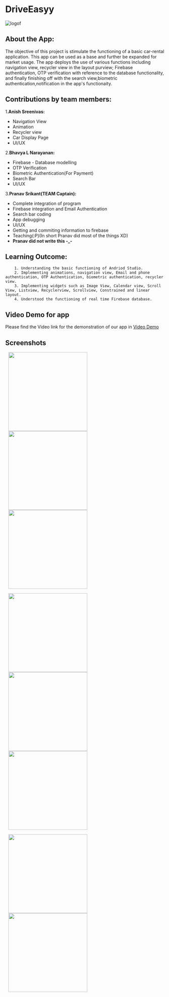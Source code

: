# DriveEasyy
![logof](https://user-images.githubusercontent.com/72306130/119690007-f3bb1d80-be66-11eb-952a-b6aedf070262.jpeg)

## About the App:
The objective of this project is stimulate the functioning of a basic car-rental application.
This app can be used as a base and further be expanded for market usage.
The app deploys the use of various functions including navigation view, recycler view in the layout purview; Firebase authentication, 
OTP verification with reference to the database functionality, and finally finishing off with the search view,biometric authentication,notification in the app's    functionaity.
## Contributions by team members:
1.**Anish Sreenivas:** 
- Navigation View
- Animation
- Recycler view
- Car Display Page
- UI/UX
                   
2.**Bhavya L Narayanan:** 
- Firebase - Database modelling
- OTP Verification
- Biometric Authentication(For Payment)
- Search Bar
- UI/UX
                      
                      
3.**Pranav Srikant(TEAM Captain):** 
- Complete integration of program
- Firebase integration and Email Authentication
- Search bar coding
- App debugging
- UI/UX
- Getting and commiting information to firebase
- Teaching(:P)(In short Pranav did most of the things XD)
-  **Pranav did not write this -_-**

         
## Learning Outcome:
        1. Understanding the basic functioning of Andriod Studio.
        2. Implementing animations, navigation view, Email and phone authentication, OTP Authentication, biometric authentication, recycler view.
        3. Implementing widgets such as Image View, Calendar view, Scroll View, Listview, Recyclerview, Scrollview, Constrained and linear layout.
        4. Understood the functioning of real time Firebase database.
        
## Video Demo for app
Please find the Video link for the demonstration of our app in [Video Demo](VideoDemo.md)
        
 ## Screenshots        
<p float = "left">

<!-- ### Main Page: -->
<img src = "https://user-images.githubusercontent.com/77959565/119697462-d5a4eb80-be6d-11eb-8220-64762d06d794.jpeg" width="250" hspace="10"/>
<!-- ![Main page](https://user-images.githubusercontent.com/77959565/119697462-d5a4eb80-be6d-11eb-8220-64762d06d794.jpeg ) -->

<!-- ### Sign In -->
<img src = "https://user-images.githubusercontent.com/77959565/119697994-6b407b00-be6e-11eb-843b-4dfd60c49797.jpeg" width="250" hspace="10"/>
<!-- ![SignUp](https://user-images.githubusercontent.com/77959565/119697994-6b407b00-be6e-11eb-843b-4dfd60c49797.jpeg)
 -->

<!-- ### OTP Verification -->

<img src = "https://user-images.githubusercontent.com/77959565/119698663-15200780-be6f-11eb-9c53-fc9b3c90019c.jpeg" width="250" hspace="10"/>
<!-- ![OTPVerification](https://user-images.githubusercontent.com/77959565/119698663-15200780-be6f-11eb-9c53-fc9b3c90019c.jpeg) -->
  </p>
  
<p float = "left">
<!-- ### Dashboard -->
<img src = "https://user-images.githubusercontent.com/77959565/119698848-47316980-be6f-11eb-94c9-c233c35f7915.jpeg" width="250" hspace="10"/>
<!-- ![Dashboard](https://user-images.githubusercontent.com/77959565/119698848-47316980-be6f-11eb-94c9-c233c35f7915.jpeg) -->

<!-- ### Navigation -->
<img src = "https://user-images.githubusercontent.com/77959565/119699117-73e58100-be6f-11eb-8a96-8e4f1a2bb307.jpeg" width="250" hspace="10"/>
<!-- ![Navigation](https://user-images.githubusercontent.com/77959565/119699117-73e58100-be6f-11eb-8a96-8e4f1a2bb307.jpeg) -->

<!-- ### Cars -->
<img src = "https://user-images.githubusercontent.com/77959565/119699231-8e1f5f00-be6f-11eb-8d98-d5fd21bffebb.jpeg" width="250" hspace="10"/>
<!-- ![Carss](https://user-images.githubusercontent.com/77959565/119699231-8e1f5f00-be6f-11eb-8d98-d5fd21bffebb.jpeg)-->
  </p>
<p float = "left">
<!-- ### Bill Page -->
<img src = "https://user-images.githubusercontent.com/77959565/119699345-b313d200-be6f-11eb-9265-142f98c519a6.jpeg" width="250" hspace="10"/>
<!-- ![BillPage](https://user-images.githubusercontent.com/77959565/119699345-b313d200-be6f-11eb-9265-142f98c519a6.jpeg)
 -->
<!-- ### Payment Authentication -->
<img src = "https://user-images.githubusercontent.com/77959565/119699444-cde64680-be6f-11eb-918a-0994a3d7063f.jpeg" width="250" hspace="10"/>
<!-- ![PaymentAuth](https://user-images.githubusercontent.com/77959565/119699444-cde64680-be6f-11eb-918a-0994a3d7063f.jpeg) -->
  </p>


